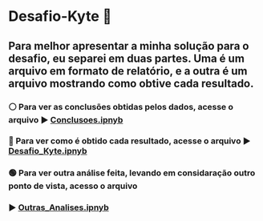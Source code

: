 # **Desafio-Kyte** 🚀


## Para melhor apresentar a minha solução para o desafio, eu separei em duas partes. Uma é um arquivo em formato de relatório, e a outra é um arquivo mostrando como obtive cada resultado.

### ⚪ Para ver as conclusões obtidas pelos dados, acesse o arquivo :arrow_forward:  <a href="https://github.com/morgadope/Desafio-Kyte/blob/main/Conclus%C3%B5es.ipynb"> Conclusoes.ipnyb </a>

### 🔵 Para ver como é obtido cada resultado, acesse o arquivo :arrow_forward: <a href="https://github.com/morgadope/Desafio-Kyte/blob/main/Desafio_Kyte.ipynb"> Desafio_Kyte.ipnyb </a>

### 🟢 Para ver outra análise feita, levando em considaração outro ponto de vista, acesso o arquivo 
### :arrow_forward:  <a href="https://github.com/morgadope/Desafio-Kyte/blob/main/Outras_Analises.ipynb"> Outras_Analises.ipnyb </a>
